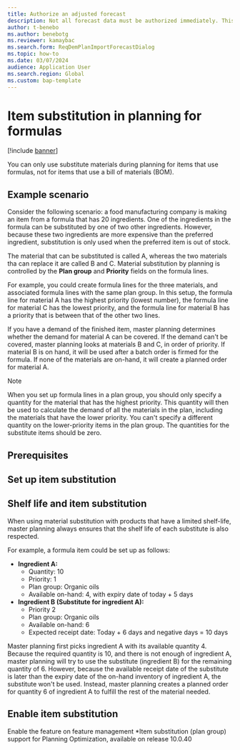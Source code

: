 ```yaml
---
title: Authorize an adjusted forecast
description: Not all forecast data must be authorized immediately. This article explains how you can specify the period that a forecast is authorized for. It also explains how you can authorize the forecast for specific companies and forecast models.
author: t-benebo
ms.author: benebotg
ms.reviewer: kamaybac
ms.search.form: ReqDemPlanImportForecastDialog
ms.topic: how-to
ms.date: 03/07/2024
audience: Application User
ms.search.region: Global
ms.custom: bap-template
---
```



# Item substitution in planning for formulas

[!include [banner](../includes/banner.md)]

You can only use substitute materials during planning for items that use formulas, not for items that use a bill of materials (BOM).

## Example scenario

Consider the following scenario: a food manufacturing company is making an item from a formula that has 20 ingredients. One of the ingredients in the formula can be substituted by one of two other ingredients. However, because these two ingredients are more expensive than the preferred ingredient, substitution is only used when the preferred item is out of stock.

The material that can be substituted is called A, whereas the two materials tha can replace it are called B and C. Material substitution by planning is controlled by the **Plan group** and **Priority** fields on the formula lines.

For example, you could create formula lines for the three materials, and associated formula lines with the same plan group. In this setup, the formula line for material A has the highest priority (lowest number), the formula line for material C has the lowest priority, and the formula line for material B has a priority that is between that of the other two lines.

If you have a demand of the finished item, master planning determines whether the demand for material A can be covered. If the demand can't be covered, master planning looks at materials B and C, in order of priority. If material B is on hand, it will be used after a batch order is firmed for the formula. If none of the materials are on-hand, it will create a planned order for material A.

> [!NOTE]
> When you set up formula lines in a plan group, you should only specify a quantity for the material that has the highest priority. This quantity will then be used to calculate the demand of all the materials in the plan, including the materials that have the lower priority. You can't specify a different quantity on the lower-priority items in the plan group. The quantities for the substitute items should be zero.

## Prerequisites



## Set up item substitution

<!-- KFM: Instructions needed -->

## Shelf life and item substitution

When using material substitution with products that have a limited shelf-life, master planning always ensures that the shelf life of each substitute is also respected.

For example, a formula item could be set up as follows:

- **Ingredient A:**
    - Quantity: 10
    - Priority: 1
    - Plan group: Organic oils
    - Available on-hand: 4, with expiry date of today + 5 days
- **Ingredient B (Substitute for ingredient A):**
    - Priority 2
    - Plan group: Organic oils
    - Available on-hand: 6
    - Expected receipt date: Today + 6 days and negative days = 10 days

Master planning first picks ingredient A with its available quantity 4. Because the required quantity is 10, and there is not enough of ingredient A, master planning will try to use the substitute (ingredient B) for the remaining quantity of 6. However, because the available receipt date of the substitute is later than the expiry date of the on-hand inventory of ingredient A, the substitute won't be used. Instead, master planning creates a planned order for quantity 6 of ingredient A to fulfill the rest of the material needed. <!--KFM: Don't we need to know the expected receipt date of ingredient A in order for this to work? -->

## Enable item substitution

Enable the feature on feature management *Item substitution (plan group) support for Planning Optimization, available on release 10.0.40
